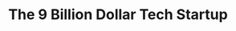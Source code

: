 ---
title: The 9 Billion Dollar Tech Startup
preview: /uploads/blog/2016/2016-03-10-the-9-billion-dollar-tech-startup/imgs/atlassian_facade.jpg
link: http://log.mlgrto.com/post/140780509035/the-9-billion-dollar-tech-startup
---
